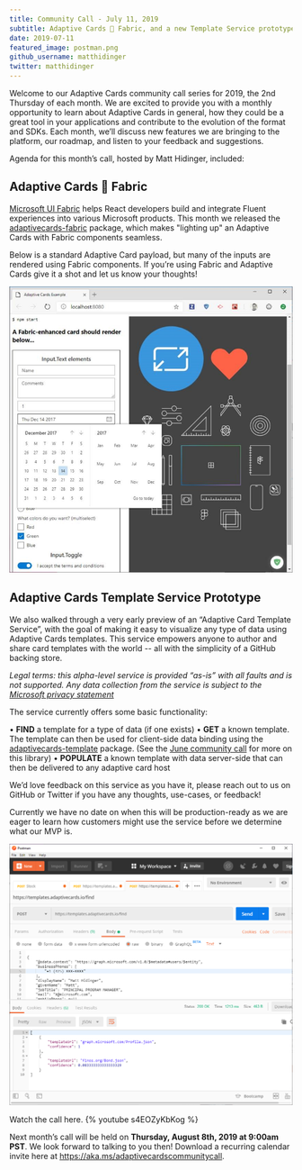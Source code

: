 ```yaml
---
title: Community Call - July 11, 2019
subtitle: Adaptive Cards 💙 Fabric, and a new Template Service prototype
date: 2019-07-11
featured_image: postman.png
github_username: matthidinger
twitter: matthidinger
---
```


Welcome to our Adaptive Cards community call series for 2019, the 2nd Thursday of each month. We are excited to provide you with a monthly opportunity to learn about Adaptive Cards in general, how they could be a great tool in your applications and contribute to the evolution of the format and SDKs. Each month, we’ll discuss new features we are bringing to the platform, our roadmap, and listen to your feedback and suggestions.

Agenda for this month’s call, hosted by Matt Hidinger, included: 

## Adaptive Cards 💙 Fabric

[Microsoft UI Fabric](https://developer.microsoft.com/en-us/fabric#/) helps React developers build and integrate Fluent experiences into various Microsoft products. This month we released the [adaptivecards-fabric](https://www.npmjs.com/package/adaptivecards-fabric) package, which makes "lighting up" an Adaptive Cards with Fabric components seamless. 

Below is a standard Adaptive Card payload, but many of the inputs are rendered using Fabric components. If you’re using Fabric and Adaptive Cards give it a shot and let us know your thoughts!

![Fabric screenshot](Community-Call-July/fabric.jpg)
 
## Adaptive Cards Template Service Prototype

We also walked through a very early preview of an “Adaptive Card Template Service”, with the goal of making it easy to visualize any type of data using Adaptive Cards templates. This service empowers anyone to author and share card templates with the world -- all with the simplicity of a GitHub backing store.

*Legal terms: this _alpha-level_ service is provided “as-is” with all faults and is not supported. Any data collection from the service is subject to the [Microsoft privacy statement](https://go.microsoft.com/fwlink/?LinkID=824704)*

The service currently offers some basic functionality:
 
•	**FIND** a template for a type of data (if one exists)
•	**GET** a known template. The template can then be used for client-side data binding using the [adaptivecards-template](https://www.npmjs.com/package/adaptivecards-templating) package. (See the [June community call](https://developer.microsoft.com/en-us/office/blogs/adaptive-cards-community-call-june-13-2019/) for more on this library)
•	**POPULATE** a known template with data server-side that can then be delivered to any adaptive card host

We’d love feedback on this service as you have it, please reach out to us on GitHub or Twitter if you have any thoughts, use-cases, or feedback! 

Currently we have no date on when this will be production-ready as we are eager to learn how customers might use the service before we determine what our MVP is.

![postman screenshot](Community-Call-July/postman.png)

Watch the call here.
{% youtube s4EOZyKbKog %}


Next month’s call will be held on **Thursday, August 8th, 2019 at 9:00am PST**.  We look forward to talking to you then! Download a recurring calendar invite here at https://aka.ms/adaptivecardscommunitycall.
